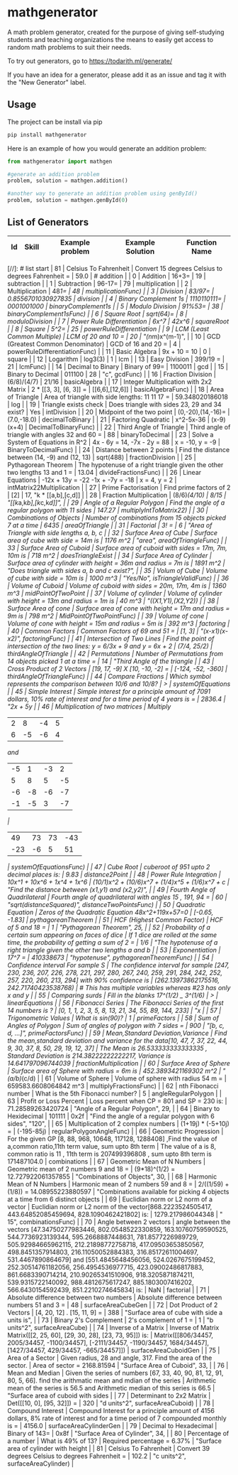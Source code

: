 # mathgenerator

A math problem generator, created for the purpose of giving self-studying students and teaching organizations the means to easily get access to random math problems to suit their needs.

To try out generators, go to <https://todarith.ml/generate/>

If you have an idea for a generator, please add it as an issue and tag it with the "New Generator" label.

## Usage

The project can be install via pip

```bash
pip install mathgenerator
```

Here is an example of how you would generate an addition problem:

```python
from mathgenerator import mathgen

#generate an addition problem
problem, solution = mathgen.addition()

#another way to generate an addition problem using genById()
problem, solution = mathgen.genById(0)
```

## List of Generators

| Id   | Skill                             | Example problem    | Example Solution      | Function Name            |
|------|-----------------------------------|--------------------|-----------------------|--------------------------|
[//]: # list start
| 81 | Celsius To Fahrenheit | Convert 15 degrees Celsius to degrees Fahrenheit = | 59.0 | # addition |
| 0 | Addition | 16+3= | 19 | subtraction |
| 1 | Subtraction | 96-17= | 79 | multiplication |
| 2 | Multiplication | 48*1= | 48 | multiplicationFunc) |
| 3 | Division | 83/97= | 0.8556701030927835 | division |
| 4 | Binary Complement 1s | 1110110111= | 0001001000 | binaryComplement1s |
| 5 | Modulo Division | 91%53= | 38 | binaryComplement1sFunc) |
| 6 | Square Root | sqrt(64)= | 8 | moduloDivision |
| 7 | Power Rule Differentiation | 6x^7 | 42x^6 | squareRoot |
| 8 | Square | 5^2= | 25 | powerRuleDifferentiation |
| 9 | LCM (Least Common Multiple) | LCM of 20 and 10 = | 20 | "(n*m)x^(m-1)", |
| 10 | GCD (Greatest Common Denominator) | GCD of 16 and 20 =  | 4 | powerRuleDifferentiationFunc) |
| 11 | Basic Algebra | 9x + 10 = 10 | 0 | square |
| 12 | Logarithm | log3(3) | 1 | lcm |
| 13 | Easy Division | 399/19 =  | 21 | lcmFunc) |
| 14 | Decimal to Binary | Binary of 99= | 1100011 | gcd |
| 15 | Binary to Decimal | 011100 | 28 | "c", gcdFunc) |
| 16 | Fraction Division | (6/8)/(4/7) | 21/16 | basicAlgebra |
| 17 | Integer Multiplication with 2x2 Matrix | 2 * [[3, 3], [6, 3]] =  | [[6,6],[12,6]] | basicAlgebraFunc) |
| 18 | Area of Triangle | Area of triangle with side lengths: 11 11 17 =  | 59.348020186018 | log |
| 19 | Triangle exists check | Does triangle with sides 23, 29 and 34 exist? | Yes | intDivision |
| 20 | Midpoint of the two point | (0,-20),(14,-16)= | (7.0,-18.0) | decimalToBinary |
| 21 | Factoring Quadratic | x^2-5x-36 | (x-9)(x+4) | DecimalToBinaryFunc) |
| 22 | Third Angle of Triangle | Third angle of triangle with angles 32 and 60 =  | 88 | binaryToDecimal |
| 23 | Solve a System of Equations in R^2 | 4x - 6y = 14, -7x - 2y = 88 | x = -10, y = -9 | BinaryToDecimalFunc) |
| 24 | Distance between 2 points | Find the distance between (14, -9) and (12, 13) | sqrt(488) | fractionDivision |
| 25 | Pythagorean Theorem | The hypotenuse of a right triangle given the other two lengths 13 and 1 =  | 13.04 | divideFractionsFunc) |
| 26 | Linear Equations | -12x + 13y = -22
-1x + -7y = -18 | x = 4, y = 2 | intMatrix22Multiplication |
| 27 | Prime Factorisation | Find prime factors of 2 | [2] | 17, "k * [[a,b],[c,d]] |
| 28 | Fraction Multiplication | (8/6)*(4/10) | 8/15 | "[[k*a,k*b],[k*c,k*d]]", |
| 29 | Angle of a Regular Polygon | Find the angle of a regular polygon with 11 sides | 147.27 | multiplyIntToMatrix22) |
| 30 | Combinations of Objects | Number of combinations from 15 objects picked 7 at a time  | 6435 | areaOfTriangle |
| 31 | Factorial | 3! =  | 6 | "Area of Triangle with side lengths a, b, c |
| 32 | Surface Area of Cube | Surface area of cube with side = 14m is | 1176 m^2 | "area", areaOfTriangleFunc) |
| 33 | Surface Area of Cuboid | Surface area of cuboid with sides = 17m, 7m, 10m is | 718 m^2 | doesTriangleExist |
| 34 | Surface Area of Cylinder | Surface area of cylinder with height = 36m and radius = 7m is | 1891 m^2 | "Does triangle with sides a, b and c exist?", |
| 35 | Volum of Cube | Volume of cube with side = 10m is | 1000 m^3 | "Yes/No", isTriangleValidFunc) |
| 36 | Volume of Cuboid | Volume of cuboid with sides = 20m, 17m, 4m is | 1360 m^3 | midPointOfTwoPoint |
| 37 | Volume of cylinder | Volume of cylinder with height = 13m and radius = 1m is | 40 m^3 | "((X1,Y1),(X2,Y2)) |
| 38 | Surface Area of cone | Surface area of cone with height = 17m and radius = 9m is | 798 m^2 | MidPointOfTwoPointFunc) |
| 39 | Volume of cone | Volume of cone with height = 15m and radius = 5m is | 392 m^3 | factoring |
| 40 | Common Factors | Common Factors of 69 and 51 =  | [1, 3] | "(x-x1)(x-x2)", factoringFunc) |
| 41 | Intersection of Two Lines | Find the point of intersection of the two lines: y = 6/3x + 9 and y = 6x + 2 | (7/4, 25/2) | thirdAngleOfTriangle |
| 42 | Permutations | Number of Permutations from 14 objects picked 1 at a time =   | 14 | "Third Angle of the triangle |
| 43 | Cross Product of 2 Vectors | [19, 17, -9] X [10, -10, -2] =  | [-124, -52, -360] | thirdAngleOfTriangleFunc) |
| 44 | Compare Fractions | Which symbol represents the comparison between 10/6 and 10/8? | > | systemOfEquations |
| 45 | Simple Interest | Simple interest for a principle amount of 7091 dollars, 10% rate of interest and for a time period of 4 years is =  | 2836.4 | "2x + 5y |
| 46 | Multiplication of two matrices | Multiply<table><tr><td>2</td><td>8</td><td>-4</td><td>5</td></tr><tr><td>6</td><td>-5</td><td>-6</td><td>4</td></tr></table>and<table><tr><td>-5</td><td>1</td><td>-3</td><td>2</td></tr><tr><td>5</td><td>8</td><td>5</td><td>-5</td></tr><tr><td>-6</td><td>-8</td><td>-6</td><td>-7</td></tr><tr><td>-1</td><td>-5</td><td>3</td><td>-7</td></tr></table> | <table><tr><td>49</td><td>73</td><td>73</td><td>-43</td></tr><tr><td>-23</td><td>-6</td><td>5</td><td>51</td></tr></table> | systemOfEquationsFunc) |
| 47 | Cube Root | cuberoot of 951 upto 2 decimal places is: | 9.83 | distance2Point |
| 48 | Power Rule Integration | 10x^1 + 10x^6 + 1x^4 + 1x^6 | (10/1)x^2 + (10/6)x^7 + (1/4)x^5 + (1/6)x^7 + c | "Find the distance between (x1,y1) and (x2,y2)", |
| 49 | Fourth Angle of Quadrilateral | Fourth angle of quadrilateral with angles 15 , 191, 94 = | 60 | "sqrt(distanceSquared)", distanceTwoPointsFunc) |
| 50 | Quadratic Equation | Zeros of the Quadratic Equation 48x^2+119x+57=0 | [-0.65, -1.83] | pythagoreanTheorem |
| 51 | HCF (Highest Common Factor) | HCF of 5 and 18 =  | 1 | "Pythagorean Theorem", 25, |
| 52 | Probability of a certain sum appearing on faces of dice | If 1 dice are rolled at the same time, the probability of getting a sum of 2 = | 1/6 | "The hypotenuse of a right triangle given the other two lengths a and b |
| 53 | Exponentiation | 17^7 = | 410338673 | "hypotenuse", pythagoreanTheoremFunc) |
| 54 | Confidence interval For sample S | The confidence interval for sample [247, 230, 236, 207, 226, 278, 221, 297, 280, 267, 240, 259, 291, 284, 242, 252, 257, 220, 260, 213, 294] with 90% confidence is | (262.13973862175516, 242.71740423538768) | # This has multiple variables whereas #23 has only x and y |
| 55 | Comparing surds | Fill in the blanks 17^(1/2) _ 3^(1/6) | > | linearEquations |
| 56 | Fibonacci Series | The Fibonacci Series of the first 14 numbers is ? | [0, 1, 1, 2, 3, 5, 8, 13, 21, 34, 55, 89, 144, 233] | "x |
| 57 | Trigonometric Values | What is sin(90)? | 1 | primeFactors |
| 58 | Sum of Angles of Polygon | Sum of angles of polygon with 7 sides =  | 900 | "[b, c, d, ...]", primeFactorsFunc) |
| 59 | Mean,Standard Deviation,Variance | Find the mean,standard deviation and variance for the data[10, 47, 7, 37, 22, 44, 9, 30, 37, 8, 50, 29, 19, 12, 37] | The Mean is 26.533333333333335 , Standard Deviation is 214.38222222222217, Variance is 14.641797096744039 | fractionMultiplication |
| 60 | Surface Area of Sphere | Surface area of Sphere with radius = 6m is | 452.3893421169302 m^2 | "(a/b)*(c/d) |
| 61 | Volume of Sphere | Volume of sphere with radius 54 m =  | 659583.6608064842 m^3 | multiplyFractionsFunc) |
| 62 | nth Fibonacci number | What is the 5th Fibonacci number? | 5 | angleRegularPolygon |
| 63 | Profit or Loss Percent | Loss percent when CP = 801 and SP = 230 is:  | 71.28589263420724 | "Angle of a Regular Polygon", 29, |
| 64 | Binary to Hexidecimal | 101111 | 0x2f | "Find the angle of a regular polygon with 6 sides", "120", |
| 65 | Multiplication of 2 complex numbers | (1+19j) * (-5+10j) =  | (-195-85j) | regularPolygonAngleFunc) |
| 66 | Geometric Progression | For the given GP [8, 88, 968, 10648, 117128, 1288408] ,Find the value of a,common ratio,11th term value, sum upto 8th term | The value of a is 8, common ratio is 11 , 11th term is 207499396808 , sum upto 8th term is 171487104.0 | combinations |
| 67 | Geometric Mean of N Numbers | Geometric mean of 2 numbers 9 and 18 =  | (9*18)^(1/2) = 12.727922061357855 | "Combinations of Objects", 30, |
| 68 | Harmonic Mean of N Numbers | Harmonic mean of 2 numbers 59 and 8 =  |  2/((1/59) + (1/8)) = 14.08955223880597 | "Combinations available for picking 4 objects at a time from 6 distinct objects |
| 69 | Euclidian norm or L2 norm of a vector | Euclidian norm or L2 norm of the vector[868.2223524505417, 443.64852085459694, 828.1090462421802] is: | 1279.217986044348 | " 15", combinationsFunc) |
| 70 | Angle between 2 vectors | angle between the vectors [47.34750277983446, 802.0548522330859, 163.10760759590525, 544.7736923139344, 595.2668887448631, 781.8577226989729, 505.92984665962115, 212.21898772758718, 417.09503653850567, 498.8451357914803, 216.11050052884383, 316.85172611004697, 531.4467890864679] and [551.4845648456056, 524.0267675199452, 252.30514761182056, 256.4954536977715, 423.09002486817883, 861.6683390714214, 210.90265341510906, 918.3205871874211, 539.9315722140092, 988.4812675617247, 885.1803007416202, 566.6430154592439, 851.2210274645834] is: | NaN | factorial |
| 71 | Absolute difference between two numbers | Absolute difference between numbers 51 and 3 =  | 48 | surfaceAreaCubeGen |
| 72 | Dot Product of 2 Vectors | [4, 20, 12] . [15, 11, 9] =  | 388 | "Surface area of cube with side a units is", |
| 73 | Binary 2's Complement | 2's complement of 1 = | 1 | "b units^2", surfaceAreaCube) |
| 74 | Inverse of a Matrix | Inverse of Matrix Matrix([[2, 25, 60], [29, 30, 28], [23, 73, 95]]) is: | Matrix([[806/34457, 2005/34457, -1100/34457], [-2111/34457, -1190/34457, 1684/34457], [1427/34457, 429/34457, -665/34457]]) | surfaceAreaCuboidGen |
| 75 | Area of a Sector | Given radius, 28 and angle, 317. Find the area of the sector. | Area of sector = 2168.81594 | "Surface Area of Cuboid", 33, |
| 76 | Mean and Median | Given the series of numbers [67, 33, 40, 90, 81, 12, 91, 80, 5, 66]. find the arithmatic mean and mdian of the series | Arithmetic mean of the series is 56.5 and Arithmetic median of this series is 66.5 | "Surface area of cuboid with sides |
| 77 | Determinant to 2x2 Matrix | Det([[10, 0], [95, 32]]) =  |  320 | "d units^2", surfaceAreaCuboid) |
| 78 | Compound Interest | Compound Interest for a principle amount of 4156 dollars, 8% rate of interest and for a time period of 7 compounded monthly is =  | 4156.0 | surfaceAreaCylinderGen |
| 79 | Decimal to Hexadecimal | Binary of 143= | 0x8f | "Surface Area of Cylinder", 34, |
| 80 | Percentage of a number | What is 49% of 13? | Required percentage = 6.37% | "Surface area of cylinder with height |
| 81 | Celsius To Fahrenheit | Convert 39 degrees Celsius to degrees Fahrenheit = | 102.2 | "c units^2", surfaceAreaCylinder) |
